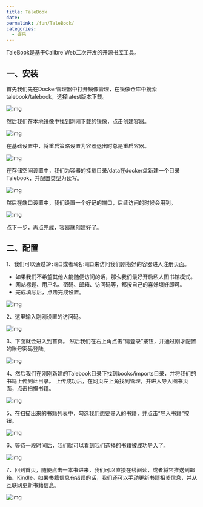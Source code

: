 ```yaml
---
title: TaleBook
date: 
permalink: /fun/TaleBook/
categories:
  - 娱乐
---
```


TaleBook是基于Calibre Web二次开发的开源书库工具。

## 一、安装

首先我们先在Docker管理器中打开镜像管理，在镜像仓库中搜索talebook/talebook，选择latest版本下载。

![img](./img/0101.png)

然后我们在本地镜像中找到刚刚下载的镜像，点击创建容器。

![img](./img/0102.png)

在基础设置中，将重启策略设置为容器退出时总是重启容器。

![img](./img/0103.png)

在存储空间设置中，我们为容器的挂载目录/data在docker盘新建一个目录Talebook，并配置类型为读写。

![img](./img/0104.png)

然后在端口设置中，我们设置一个好记的端口，后续访问的时候会用到。

![img](./img/0105.png)

点下一步，再点完成，容器就创建好了。

## 二、配置

1、我们可以通过`IP:端口`或者`域名:端口`来访问我们刚搭好的容器进入注册页面。

- 如果我们不希望其他人能随便访问的话，那么我们最好开启私人图书馆模式。
- 网站标题、用户名、密码、邮箱、访问码等，都按自己的喜好填好即可。
- 完成填写后，点击完成设置。

![img](./img/0106.png)

2、这里输入刚刚设置的访问码。

![img](./img/0107.png)

3、下面就会进入到首页。 然后我们在右上角点击“请登录”按钮，并通过刚才配置的账号密码登陆。

![img](./img/0108.png)

4、然后我们在刚刚新建的Talebook目录下找到books/imports目录，并将我们的书籍上传到此目录。 上传成功后，在网页左上角找到管理，并进入导入图书页面，点击扫描书籍。

![img](./img/0109.png)

5、在扫描出来的书籍列表中，勾选我们想要导入的书籍，并点击“导入书籍”按钮。

![img](./img/0110.png)

6、等待一段时间后，我们就可以看到我们选择的书籍被成功导入了。

![img](./img/0111.png)

7、回到首页，随便点击一本书进来，我们可以直接在线阅读，或者将它推送到邮箱、Kindle。如果书籍信息有错误的话，我们还可以手动更新书籍相关信息，并从互联网更新书籍信息。

![img](./img/0112.png)


